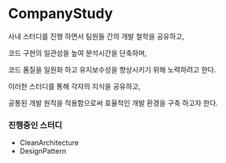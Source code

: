 # CompanyStudy

사내 스터디를 진행 하면서 팀원들 간의 개발 철학을 공유하고,

코드 구현의 일관성을 높여 분석시간을 단축하며, 

코드 품질을 일원화 하고 유지보수성을 향상시키기 위해 노력하려고 한다.

이러한 스터디를 통해 각자의 지식을 공유하고, 

공통된 개발 원칙을 적용함으로써 효율적인 개발 환경을 구축 하고자 한다.


### 진행중인 스터디

- CleanArchitecture
- DesignPattern

